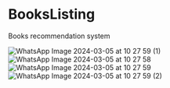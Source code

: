 # BooksListing
 Books recommendation system
 
![WhatsApp Image 2024-03-05 at 10 27 59 (1)](https://github.com/nitay658/booksListing-main/assets/62909311/4095fa44-1e95-4257-a1e7-3174a6eb20fe)
![WhatsApp Image 2024-03-05 at 10 27 58](https://github.com/nitay658/booksListing-main/assets/62909311/df65ec65-9723-4ac1-ab0c-5b0d060ab110)
![WhatsApp Image 2024-03-05 at 10 27 59](https://github.com/nitay658/booksListing-main/assets/62909311/1897ac6b-d13c-4e9f-a8e1-8bf2e7b8c328)
![WhatsApp Image 2024-03-05 at 10 27 59 (2)](https://github.com/nitay658/booksListing-main/assets/62909311/7cebc68e-9c59-4183-8f86-abd718b134c6)
